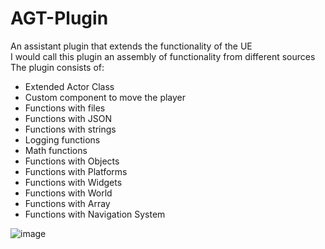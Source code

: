 # AGT-Plugin
An assistant plugin that extends the functionality of the UE  
I would call this plugin an assembly of functionality from different sources  
The plugin consists of:  
- Extended Actor Class
- Custom component to move the player
- Functions with files
- Functions with JSON
- Functions with strings
- Logging functions
- Math functions
- Functions with Objects
- Functions with Platforms
- Functions with Widgets
- Functions with World
- Functions with Array
- Functions with Navigation System

![image](https://github.com/markveligod/AGT-Plugin/assets/34418187/80620114-eef5-4b35-8d78-924e68aafe04)
